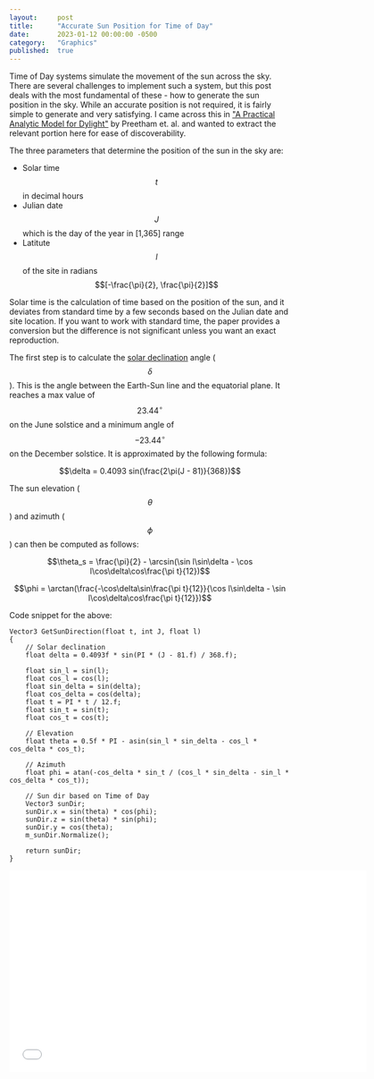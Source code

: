 ```yaml
---
layout: 	post
title:  	"Accurate Sun Position for Time of Day"
date:   	2023-01-12 00:00:00 -0500
category: 	"Graphics"
published:	true
---
```


Time of Day systems simulate the movement of the sun across the sky. There are several challenges to implement such a system, but this post deals with the most fundamental of these - how to generate the sun position in the sky. While an accurate position is not required, it is fairly simple to generate and very satisfying. I came across this in ["A Practical Analytic Model for Dylight"](https://courses.cs.duke.edu/cps124/fall02/resources/p91-preetham.pdf) by Preetham et. al. and wanted to extract the relevant portion here for ease of discoverability.

The three parameters that determine the position of the sun in the sky are:

* Solar time $$t$$ in decimal hours
* Julian date $$J$$ which is the day of the year in [1,365] range
* Latitute $$l$$ of the site in radians $$[-\frac{\pi}{2}, \frac{\pi}{2}]$$

Solar time is the calculation of time based on the position of the sun, and it deviates from standard time by a few seconds based on the Julian date and site location. If you want to work with standard time, the paper provides a conversion but the difference is not significant unless you want an exact reproduction.

The first step is to calculate the [solar declination](https://en.wikipedia.org/wiki/Position_of_the_Sun#Declination_of_the_Sun) angle ($$\delta$$). This is the angle between the Earth-Sun line and the equatorial plane. It reaches a max value of $$23.44^\circ$$ on the June solstice and a minimum angle of $$-23.44^\circ$$ on the December solstice. It is approximated by the following formula:

$$\delta = 0.4093 sin(\frac{2\pi(J - 81)}{368})$$

The sun elevation ($$\theta$$) and azimuth ($$\phi$$) can then be computed as follows:

$$\theta_s = \frac{\pi}{2} - \arcsin(\sin l\sin\delta - \cos l\cos\delta\cos\frac{\pi t}{12})$$

$$\phi = \arctan(\frac{-\cos\delta\sin\frac{\pi t}{12}}{\cos l\sin\delta - \sin l\cos\delta\cos\frac{\pi t}{12}})$$

Code snippet for the above:

```
Vector3 GetSunDirection(float t, int J, float l)
{
	// Solar declination
	float delta = 0.4093f * sin(PI * (J - 81.f) / 368.f);

	float sin_l = sin(l);
	float cos_l = cos(l);
	float sin_delta = sin(delta);
	float cos_delta = cos(delta);
	float t = PI * t / 12.f;
	float sin_t = sin(t);
	float cos_t = cos(t);

	// Elevation
	float theta = 0.5f * PI - asin(sin_l * sin_delta - cos_l * cos_delta * cos_t);

	// Azimuth
	float phi = atan(-cos_delta * sin_t / (cos_l * sin_delta - sin_l * cos_delta * cos_t));

	// Sun dir based on Time of Day
	Vector3 sunDir;
	sunDir.x = sin(theta) * cos(phi);
	sunDir.z = sin(theta) * sin(phi);
	sunDir.y = cos(theta);
	m_sunDir.Normalize();

	return sunDir;
}
```

<p align="center">
<div class="embed-container">
  <iframe
      src="/videos/time-of-day.mp4"
      width="640"
      height="360"
      frameborder="0"
      scrolling="no"
      allowfullscreen="true">
  </iframe>
</div>
</p>